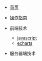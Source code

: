 - [首页](README)
- [操作指南](guide.md)

- 前端技术
    - [javascript](01/javascript/)
    - [echarts](01/echarts/)

- 服务器端技术